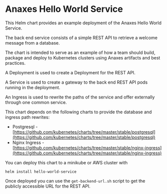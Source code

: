 # Anaxes Hello World Service

This Helm chart provides an example deployment of the Anaxes Hello World Service. 

The back end service consists of a simple REST API to retrieve a welcome message from a database.

The chart is intended to serve as an example of how a team should build, package and deploy to Kubernetes clusters using Anaxes artifacts and best practices.

A Deployment is used to create a Deployment for the REST API. 

A Service is used to create a gateway to the back end REST API pods running in the deployment.

An Ingress is used to rewrite the paths of the service and offer externally through one common service.

This chart depends on the following charts to provide the database and ingress path rewrites:
- Postgresql - [https://github.com/kubernetes/charts/tree/master/stable/postgresql](https://github.com/kubernetes/charts/tree/master/stable/postgresql)
- Nginx Ingress - [https://github.com/kubernetes/charts/tree/master/stable/nginx-ingress](https://github.com/kubernetes/charts/tree/master/stable/nginx-ingress)

You can deploy this chart to a minikube or AWS cluster with

    helm install hello-world-service

Once deployed you can use the `get-backend-url.sh` script to get the publicly accessible URL for the REST API.